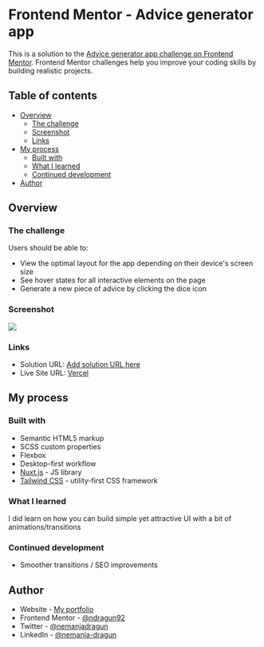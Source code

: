 # Frontend Mentor - Advice generator app

This is a solution to the [Advice generator app challenge on Frontend Mentor](https://www.frontendmentor.io/challenges/advice-generator-app-QdUG-13db). Frontend Mentor challenges help you improve your coding skills by building realistic projects.

## Table of contents

- [Overview](#overview)
    - [The challenge](#the-challenge)
    - [Screenshot](#screenshot)
    - [Links](#links)
- [My process](#my-process)
    - [Built with](#built-with)
    - [What I learned](#what-i-learned)
    - [Continued development](#continued-development)
- [Author](#author)

## Overview

### The challenge

Users should be able to:

- View the optimal layout for the app depending on their device's screen size
- See hover states for all interactive elements on the page
- Generate a new piece of advice by clicking the dice icon

### Screenshot

![](https://advice-generator-app-seven-psi.vercel.app/images/screenshot.png)

### Links

- Solution URL: [Add solution URL here](https://your-solution-url.com)
- Live Site URL: [Vercel](https://advice-generator-app-seven-psi.vercel.app/)

## My process

### Built with

- Semantic HTML5 markup
- SCSS custom properties
- Flexbox
- Desktop-first workflow
- [Nuxt.js](https://nuxt.com/) - JS library
- [Tailwind CSS](https://tailwindcss.com/) - utility-first CSS framework

### What I learned

I did learn on how you can build simple yet attractive UI with a bit of animations/transitions

### Continued development

- Smoother transitions / SEO improvements

## Author

- Website - [My portfolio](https://ndragun92.github.io/portfolio/)
- Frontend Mentor - [@ndragun92](https://www.frontendmentor.io/profile/ndragun92)
- Twitter - [@nemanjadragun](https://www.twitter.com/nemanjadragun)
- LinkedIn - [@nemanja-dragun](https://www.linkedin.com/in/nemanja-dragun/)
